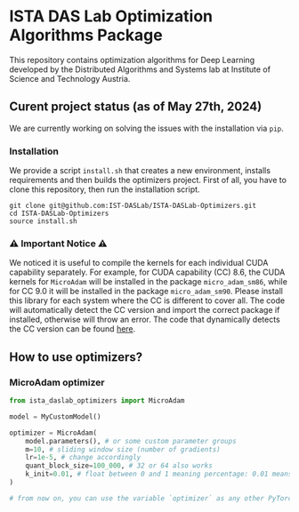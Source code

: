 # ISTA DAS Lab Optimization Algorithms Package
This repository contains optimization algorithms for Deep Learning developed by 
the Distributed Algorithms and Systems lab at Institute of Science and Technology Austria.

## Curent project status (as of May 27th, 2024)
We are currently working on solving the issues with the installation via `pip`. 

### Installation
We provide a script `install.sh` that creates a new environment, installs requirements 
and then builds the optimizers project. First of all, you have to clone this repository, then 
run the installation script.
```shell
git clone git@github.com:IST-DASLab/ISTA-DASLab-Optimizers.git
cd ISTA-DASLab-Optimizers
source install.sh
```

### ⚠️ Important Notice ⚠️
We noticed it is useful to compile the kernels for each individual CUDA capability separately. For example, for CUDA capability (CC) 8.6, 
the CUDA kernels for `MicroAdam` will be installed in the package `micro_adam_sm86`, while for CC 9.0 it will be installed in the package
`micro_adam_sm90`. Please install this library for each system where the CC is different to cover all. The code will automatically detect
the CC version and import the correct package if installed, otherwise will throw an error. The code that dynamically detects the CC version
can be found [here](https://github.com/IST-DASLab/ISTA-DASLab-Optimizers/blob/main/ista_daslab_optimizers/tools.py#L17).

## How to use optimizers?

### MicroAdam optimizer
```python
from ista_daslab_optimizers import MicroAdam

model = MyCustomModel()

optimizer = MicroAdam(
    model.parameters(), # or some custom parameter groups
    m=10, # sliding window size (number of gradients)
    lr=1e-5, # change accordingly
    quant_block_size=100_000, # 32 or 64 also works
    k_init=0.01, # float between 0 and 1 meaning percentage: 0.01 means 1%
)

# from now on, you can use the variable `optimizer` as any other PyTorch optimizer
```